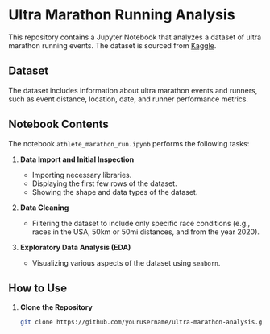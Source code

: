 # Ultra Marathon Running Analysis

This repository contains a Jupyter Notebook that analyzes a dataset of ultra marathon running events. The dataset is sourced from [Kaggle](https://www.kaggle.com/datasets/aiaiaidavid/the-big-dataset-of-ultra-marathon-running/discussion/420633).

## Dataset

The dataset includes information about ultra marathon events and runners, such as event distance, location, date, and runner performance metrics.

## Notebook Contents

The notebook `athlete_marathon_run.ipynb` performs the following tasks:

1. **Data Import and Initial Inspection**
   - Importing necessary libraries.
   - Displaying the first few rows of the dataset.
   - Showing the shape and data types of the dataset.

2. **Data Cleaning**
   - Filtering the dataset to include only specific race conditions (e.g., races in the USA, 50km or 50mi distances, and from the year 2020).

3. **Exploratory Data Analysis (EDA)**
   - Visualizing various aspects of the dataset using `seaborn`.

## How to Use

1. **Clone the Repository**
   ```bash
   git clone https://github.com/yourusername/ultra-marathon-analysis.git
